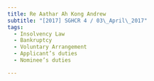 ```yaml
---
title: Re Aathar Ah Kong Andrew 
subtitle: "[2017] SGHCR 4 / 03\_April\_2017"
tags:
  - Insolvency Law
  - Bankruptcy
  - Voluntary Arrangement
  - Applicant’s duties
  - Nominee’s duties

---
```


